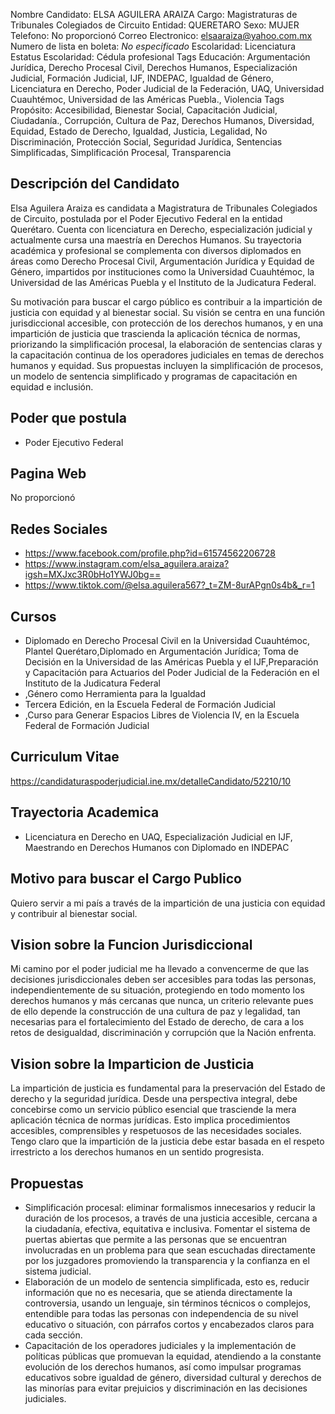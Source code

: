 Nombre Candidato: ELSA AGUILERA ARAIZA
Cargo: Magistraturas de Tribunales Colegiados de Circuito
Entidad: QUERETARO
Sexo: MUJER
Telefono: No proporcionó
Correo Electronico: elsaaraiza@yahoo.com.mx
Numero de lista en boleta: *No especificado*
Escolaridad: Licenciatura
Estatus Escolaridad: Cédula profesional
Tags Educación: Argumentación Jurídica, Derecho Procesal Civil, Derechos Humanos, Especialización Judicial, Formación Judicial, IJF, INDEPAC, Igualdad de Género, Licenciatura en Derecho, Poder Judicial de la Federación, UAQ, Universidad Cuauhtémoc, Universidad de las Américas Puebla., Violencia
Tags Propósito: Accesibilidad, Bienestar Social, Capacitación Judicial, Ciudadanía., Corrupción, Cultura de Paz, Derechos Humanos, Diversidad, Equidad, Estado de Derecho, Igualdad, Justicia, Legalidad, No Discriminación, Protección Social, Seguridad Jurídica, Sentencias Simplificadas, Simplificación Procesal, Transparencia


## Descripción del Candidato 

Elsa Aguilera Araiza es candidata a Magistratura de Tribunales Colegiados de Circuito, postulada por el Poder Ejecutivo Federal en la entidad Querétaro. Cuenta con licenciatura en Derecho, especialización judicial y actualmente cursa una maestría en Derechos Humanos. Su trayectoria académica y profesional se complementa con diversos diplomados en áreas como Derecho Procesal Civil, Argumentación Jurídica y Equidad de Género, impartidos por instituciones como la Universidad Cuauhtémoc, la Universidad de las Américas Puebla y el Instituto de la Judicatura Federal.

Su motivación para buscar el cargo público es contribuir a la impartición de justicia con equidad y al bienestar social. Su visión se centra en una función jurisdiccional accesible, con protección de los derechos humanos, y en una impartición de justicia que trascienda la aplicación técnica de normas, priorizando la simplificación procesal, la elaboración de sentencias claras y la capacitación continua de los operadores judiciales en temas de derechos humanos y equidad. Sus propuestas incluyen la simplificación de procesos, un modelo de sentencia simplificado y programas de capacitación en equidad e inclusión.


## Poder que postula

- Poder Ejecutivo Federal


## Pagina Web

No proporcionó


## Redes Sociales

- https://www.facebook.com/profile.php?id=61574562206728
- https://www.instagram.com/elsa_aguilera.araiza?igsh=MXJxc3R0bHo1YWJ0bg==
- https://www.tiktok.com/@elsa.aguilera567?_t=ZM-8urAPgn0s4b&_r=1


## Cursos

- Diplomado en Derecho Procesal Civil en la Universidad Cuauhtémoc, Plantel Querétaro,Diplomado en Argumentación Jurídica; Toma de Decisión en la Universidad de las Américas Puebla y el IJF,Preparación y Capacitación para Actuarios del Poder Judicial de la Federación en el Instituto de la Judicatura Federal
- ,Género como Herramienta para la Igualdad
- Tercera Edición, en la Escuela Federal de Formación Judicial
- ,Curso para Generar Espacios Libres de Violencia   IV, en la Escuela Federal de Formación Judicial


## Curriculum Vitae

https://candidaturaspoderjudicial.ine.mx/detalleCandidato/52210/10


## Trayectoria Academica

- Licenciatura en Derecho en UAQ, Especialización Judicial en IJF, Maestrando en Derechos Humanos con Diplomado en INDEPAC


## Motivo para buscar el Cargo Publico

Quiero servir a mi país a través de la impartición de una justicia con equidad y contribuir al bienestar social.


## Vision sobre la Funcion Jurisdiccional

Mi camino por el poder judicial me ha llevado a convencerme de que las decisiones jurisdiccionales deben ser accesibles para todas las personas, independientemente de su situación, protegiendo en todo momento los derechos humanos y más cercanas que nunca, un criterio relevante pues de ello depende la construcción de una cultura de paz y legalidad, tan necesarias para el fortalecimiento del Estado de derecho, de cara a los retos de desigualdad, discriminación y corrupción que la Nación enfrenta.


## Vision sobre la Imparticion de Justicia

La impartición de justicia es fundamental para la preservación del Estado de derecho y la seguridad jurídica. Desde una perspectiva integral, debe concebirse como un servicio público esencial que trasciende la mera aplicación técnica de normas jurídicas. Esto implica procedimientos accesibles, comprensibles y respetuosos de las necesidades sociales. Tengo claro que la impartición de la justicia debe estar basada en el respeto irrestricto a los derechos humanos en un sentido progresista.


## Propuestas

- Simplificación procesal: eliminar formalismos innecesarios y reducir la duración de los procesos, a través de una justicia accesible, cercana a la ciudadanía, efectiva, equitativa e inclusiva. Fomentar el sistema de puertas abiertas que permite a las personas que se encuentran involucradas en un problema para que sean escuchadas directamente por los juzgadores promoviendo la transparencia y la confianza en el sistema judicial.
- Elaboración de un modelo de sentencia simplificada, esto es, reducir información que no es necesaria, que se atienda directamente la controversia, usando un lenguaje, sin términos técnicos o complejos, entendible para todas las personas con independencia de su nivel educativo o situación, con párrafos cortos y encabezados claros para cada sección.
- Capacitación de los operadores judiciales y la implementación de políticas públicas que promuevan la equidad, atendiendo a la constante evolución de los derechos humanos, así como impulsar programas educativos sobre igualdad de género, diversidad cultural y derechos de las minorías para evitar prejuicios y discriminación en las decisiones judiciales.

